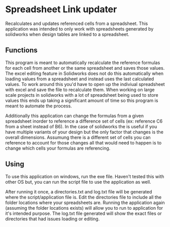 # Spreadsheet Link updater
Recalculates and updates referenced cells from a spreadsheet. This application was intended to only work with spreadsheets generated by solidworks when design tables are linked to a spreadsheet.

## Functions
This program is meant to automatically recalculate the reference formulas for each cell from another or the same spreadsheet and saves those values. The excel editing feature in Solidworks does not do this automatically when loading values from a spreadsheet and instead uses the last calculated values. To work around this you'd have to open up the indiviual spreadsheet with excel and save the file to recalculate them. When working on large scale projects in solidworks with a lot of spreadsheet being used to store values this ends up taking a significant amount of time so this program is meant to automate the process.

Additionally this application can change the formulas from a given spreadsheet inorder to reference a difference set of cells (ex: reference C6 from a sheet instead of B6). In the case of solidworks the is useful if you have multiple variants of your design but the only factor that changes is the overall dimensions. Assumung there is a different set of cells you can reference to account for those changes all that would need to happen is to change which cells your formulas are referencing.

## Using
To use this application on windows, run the exe file. Haven't tested this with other OS but, you can run the script file to use the application as well.

After running it once, a directories.txt and log.txt file will be generated where the script/application file is. Edit the directories file to include all the folder locations where your spreadsheets are. Running the application again (assuming the folder locations exists) will allow you to run to application for it's intended purpose. The log.txt file generated will show the exact files or directories that had issues loading or editing.
